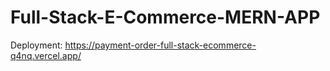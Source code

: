 # Full-Stack-E-Commerce-MERN-APP




Deployment: https://payment-order-full-stack-ecommerce-q4nq.vercel.app/
